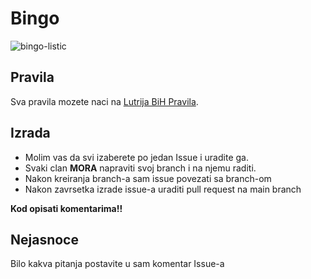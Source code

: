 # Bingo
![bingo-listic](https://user-images.githubusercontent.com/59808877/235364791-77df40b6-171f-4217-b433-dead1eef332f.png)

## Pravila
Sva pravila mozete naci na [Lutrija BiH Pravila](https://www.lutrijabih.ba/igre/loto-639/?title=loto-639).

## Izrada
- Molim vas da svi izaberete po jedan Issue i uradite ga. 
- Svaki clan **MORA** napraviti svoj branch i na njemu raditi.
- Nakon kreiranja branch-a sam issue povezati sa branch-om
- Nakon zavrsetka izrade issue-a uraditi pull request na main branch

**Kod opisati komentarima!!**

## Nejasnoce
Bilo kakva pitanja postavite u sam komentar Issue-a
